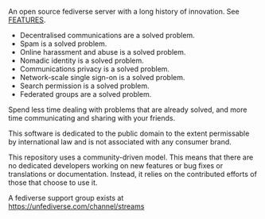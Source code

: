 An open source fediverse server with a long history of innovation. See [FEATURES](https://codeberg.org/streams/streams/src/branch/dev/FEATURES.md).

- Decentralised communications are a solved problem.
- Spam is a solved problem.
- Online harassment and abuse is a solved problem. 
- Nomadic identity is a solved problem.
- Communications privacy is a solved problem.
- Network-scale single sign-on is a solved problem.
- Search permission is a solved problem.
- Federated groups are a solved problem.

Spend less time dealing with problems that are already solved, and more time communicating and sharing with your friends. 

This software is dedicated to the public domain to the extent permissable by international law and is not associated with any consumer brand.

This repository uses a community-driven model. This means that there are no dedicated developers working on new features or bug fixes or translations or documentation. Instead, it relies on the contributed efforts of those that choose to use it.

A fediverse support group exists at 
https://unfediverse.com/channel/streams

